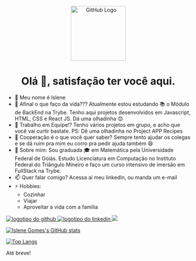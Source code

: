 <div align="center">
	<img src="https://gist.githubusercontent.com/ManulMax/2d20af60d709805c55fd784ca7cba4b9/raw/bcfeac7604f674ace63623106eb8bb8471d844a6/github.gif" alt="GitHub Logo" width="150" height="150" />
</div>

<h1 align="center">Olá 👋, satisfação ter você aqui.</h1>

- 🔭 Meu nome é Islene
- 🌱 Afinal o que faço da vida???
  Atualmente estou estudando 📚 o Módulo de BackEnd na Trybe. Tenho aqui projetos desenvolvidos em Javascript, HTML, CSS e React JS. Dá uma olhadinha 😊
- 👯 Trabalho em Equipe!?
  Tenho vários projetos em grupo, e acho que você vai curtir bastate. PS: Dê uma olhadinha no Project APP Recipes
- 🤔 Cooperação é o que você quer saber?
  Sempre tento ajudar os colegas e se dá ruim pra mim eu corro pra pedir ajuda também 😄
- 💬 Sobre mim:
  Sou graduada 🎓 em Matemática pela Universidade Federal de Goiás. Estudo Licenciatura em Computação no Instituto Federal do Triângulo Mineiro e faço um curso intensivo de imersão em FullStack na Trybe.
- 📫 Quer falar comigo?
  Acessa aí meu linkedIn, ou manda um e-mail
- ⚡ Hobbies:
  * Cozinhar
  * Viajar
  * Aproveitar a vida com a família
  
<a href="https://github.com/IsleneGomes" alt="github" target="_blank">
	<img src="https://img.shields.io/badge/GitHub-000000?&style=flat-square&logo=GitHub&logoColor=white" alt="logotipo do github">
</a>
<a href="https://www.linkedin.com/in/islene-dos-santos-gomes-fernandes-76899645/" alt="linkedin" target="_blank">
	<img src="https://img.shields.io/badge/LinkedIn-%230077B5.svg?&style=flat-square&logo=linkedin&logoColor=white" alt="logotipo do linkedin">
<a href="mailto:islenegomes@gmail.com" alt="gmail" target="_blank">
	<img src="https://img.shields.io/badge/-Gmail-FF0000?style=flat-square&labelColor=FF0000&logo=gmail&logoColor=white&link=mailto:islenegomes@gmail.com" />
</a>

[![Islene Gomes's GitHub stats](https://github-readme-stats.vercel.app/api?username=IsleneGomes)](https://github.com/IsleneGomes/github-readme-stats)

[![Top Langs](https://github-readme-stats.vercel.app/api/top-langs/?username=IsleneGomes)](https://github.com/IsleneGomes/github-readme-stats)

Até breve!

